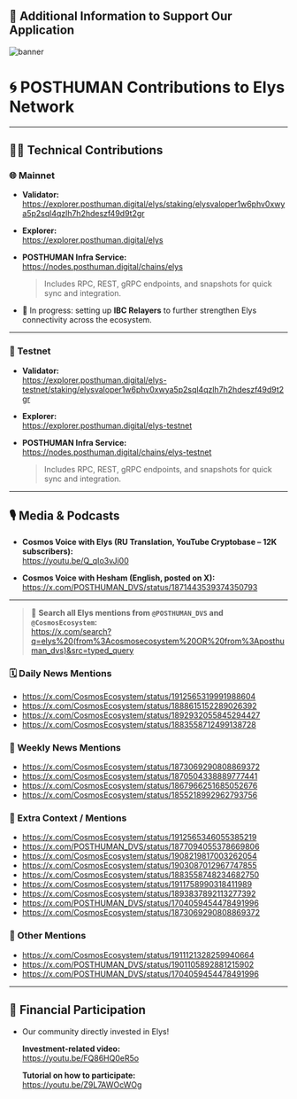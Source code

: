 ## 🙌 Additional Information to Support Our Application

![banner](https://github.com/user-attachments/assets/fc12d49f-28fa-496f-8389-6eb2a18aa433) <br/>
# 🌀 POSTHUMAN Contributions to Elys Network

--- 

## 🧑‍💻 Technical Contributions

### 🌐 Mainnet

- **Validator:**  
  https://explorer.posthuman.digital/elys/staking/elysvaloper1w6phv0xwya5p2sql4qzlh7h2hdeszf49d9t2gr  

- **Explorer:**  
  https://explorer.posthuman.digital/elys  

- **POSTHUMAN Infra Service:**  
  https://nodes.posthuman.digital/chains/elys  
  > Includes RPC, REST, gRPC endpoints, and snapshots for quick sync and integration.

- 🔄 In progress: setting up **IBC Relayers** to further strengthen Elys connectivity across the ecosystem.

---

### 🧪 Testnet

- **Validator:**  
  https://explorer.posthuman.digital/elys-testnet/staking/elysvaloper1w6phv0xwya5p2sql4qzlh7h2hdeszf49d9t2gr  

- **Explorer:**  
  https://explorer.posthuman.digital/elys-testnet  

- **POSTHUMAN Infra Service:**  
  https://nodes.posthuman.digital/chains/elys-testnet  
  > Includes RPC, REST, gRPC endpoints, and snapshots for quick sync and integration.

---

## 🎙️ Media & Podcasts

- **Cosmos Voice with Elys (RU Translation, YouTube Cryptobase – 12K subscribers):**  
  https://youtu.be/Q_qIo3vJi00

- **Cosmos Voice with Hesham (English, posted on X):**  
  https://x.com/POSTHUMAN_DVS/status/1871443539374350793

---

> 📌 **Search all Elys mentions from `@POSTHUMAN_DVS` and `@CosmosEcosystem`:**  
> https://x.com/search?q=elys%20(from%3Acosmosecosystem%20OR%20from%3Aposthuman_dvs)&src=typed_query

### 🗓️ Daily News Mentions

- https://x.com/CosmosEcosystem/status/1912565319991988604  
- https://x.com/CosmosEcosystem/status/1888615152289026392  
- https://x.com/CosmosEcosystem/status/1892932055845294427  
- https://x.com/CosmosEcosystem/status/1883558712499138728  

### 📆 Weekly News Mentions

- https://x.com/CosmosEcosystem/status/1873069290808869372  
- https://x.com/CosmosEcosystem/status/1870504338889777441  
- https://x.com/CosmosEcosystem/status/1867966251685052676  
- https://x.com/CosmosEcosystem/status/1855218992962793756  

### 🧩 Extra Context / Mentions

- https://x.com/CosmosEcosystem/status/1912565346055385219  
- https://x.com/POSTHUMAN_DVS/status/1877094055378669806  
- https://x.com/CosmosEcosystem/status/1908219817003262054  
- https://x.com/CosmosEcosystem/status/1903087012967747855  
- https://x.com/CosmosEcosystem/status/1883558748234682750  
- https://x.com/CosmosEcosystem/status/1911758990318411989  
- https://x.com/CosmosEcosystem/status/1893837892113277392  
- https://x.com/POSTHUMAN_DVS/status/1704059454478491996  
- https://x.com/CosmosEcosystem/status/1873069290808869372  

### 🔄 Other Mentions

- https://x.com/CosmosEcosystem/status/1911121328259940664  
- https://x.com/POSTHUMAN_DVS/status/1901105892881215902  
- https://x.com/POSTHUMAN_DVS/status/1704059454478491996  

---

## 💸 Financial Participation

- Our community directly invested in Elys!

  **Investment-related video:**  
  https://youtu.be/FQ86HQ0eR5o  

  **Tutorial on how to participate:**  
  https://youtu.be/Z9L7AWOcWOg
